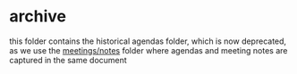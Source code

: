 # archive

this folder contains the historical agendas folder, which is now deprecated, as we use the [meetings/notes](/meetings/notes/) folder where agendas and meeting notes are captured in the same document
